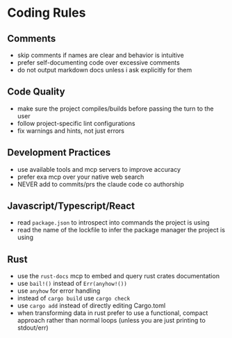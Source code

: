 # Coding Rules

## Comments

- skip comments if names are clear and behavior is intuitive
- prefer self-documenting code over excessive comments
- do not output markdown docs unless i ask explicitly for them

## Code Quality

- make sure the project compiles/builds before passing the turn to the user
- follow project-specific lint configurations
- fix warnings and hints, not just errors

## Development Practices

- use available tools and mcp servers to improve accuracy
- prefer exa mcp over your native web search
- NEVER add to commits/prs the claude code co authorship

## Javascript/Typescript/React

- read `package.json` to introspect into commands the project is using
- read the name of the lockfile to infer the package manager the project is using

## Rust

- use the `rust-docs` mcp to embed and query rust crates documentation
- use `bail!()` instead of `Err(anyhow!())`
- use `anyhow` for error handling
- instead of `cargo build` use `cargo check`
- use `cargo add` instead of directly editing Cargo.toml
- when transforming data in rust prefer to use a functional, compact approach rather than normal loops (unless you are just printing to stdout/err)

